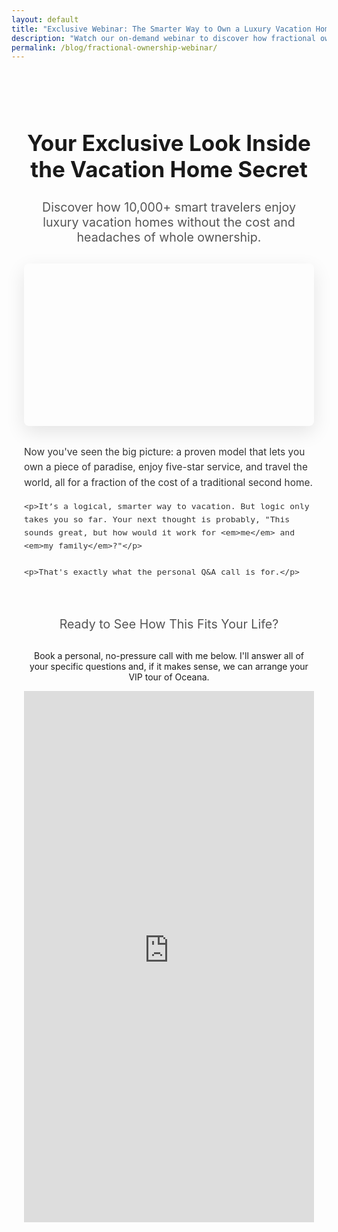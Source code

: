 ```yaml
---
layout: default
title: "Exclusive Webinar: The Smarter Way to Own a Luxury Vacation Home in Cabo"
description: "Watch our on-demand webinar to discover how fractional ownership works and why it's the secret to enjoying a luxury lifestyle for less, without the headaches."
permalink: /blog/fractional-ownership-webinar/
---
```


<style>
  /* Styles for the overall page layout */
  .webinar-container {
    box-sizing: border-box;
    max-width: 800px;
    margin: 40px auto;
    padding: 20px;
    text-align: center;
    font-family: -apple-system, BlinkMacSystemFont, "Segoe UI", Roboto, Helvetica, Arial, sans-serif, "Apple Color Emoji", "Segoe UI Emoji", "Segoe UI Symbol";
  }
  .webinar-container h1 {
    font-size: 2.5em;
    line-height: 1.2;
    margin-bottom: 15px;
  }
  .webinar-container h2 {
    font-size: 1.4em;
    font-weight: 400;
    color: #555;
    margin-bottom: 30px;
  }
  .copy-section {
    max-width: 650px;
    margin: 30px auto;
    text-align: left;
    font-size: 1.1em;
    line-height: 1.6;
    color: #333;
  }
  .cta-header {
    margin-top: 60px;
    font-size: 2em;
  }
</style>

<div class="webinar-container">

  <h1>Your Exclusive Look Inside the Vacation Home Secret</h1>
  
  <h2>Discover how 10,000+ smart travelers enjoy luxury vacation homes without the cost and headaches of whole ownership.</h2>

  <div style="margin-bottom: 30px; box-shadow: 0 10px 30px rgba(0,0,0,0.1); border-radius: 8px; overflow: hidden;">
    <script src="https://fast.wistia.com/player.js" async></script>
    <script src="https://fast.wistia.com/embed/nkixc8sr66.js" async type="module"></script>
    <style>wistia-player[media-id='nkixc8sr66']:not(:defined) { background: center / contain no-repeat url('https://fast.wistia.com/embed/medias/nkixc8sr66/swatch'); display: block; filter: blur(5px); padding-top:56.04%; }</style>
    <wistia-player media-id="nkixc8sr66" aspect="1.7843866171003717"></wistia-player>
  </div>
  
  <div class="copy-section">
    <p>Now you've seen the big picture: a proven model that lets you own a piece of paradise, enjoy five-star service, and travel the world, all for a fraction of the cost of a traditional second home.</p>
    
    <p>It’s a logical, smarter way to vacation. But logic only takes you so far. Your next thought is probably, "This sounds great, but how would it work for <em>me</em> and <em>my family</em>?"</p>
    
    <p>That's exactly what the personal Q&A call is for.</p>
  </div>

  <h2 class="cta-header">Ready to See How This Fits Your Life?</h2>
  <p>Book a personal, no-pressure call with me below. I'll answer all of your specific questions and, if it makes sense, we can arrange your VIP tour of Oceana.</p>

  <iframe src="https://api.leadconnectorhq.com/widget/booking/GuJ3fZd3qTCCs8KWtmbD" style="width: 100%; border:none; overflow: hidden; min-height: 850px;" scrolling="no" id="GuJ3fZd3qTCCs8KWtmbD_1757811805841"></iframe>
  <script src="https://link.msgsndr.com/js/form_embed.js" type="text/javascript"></script>

</div>